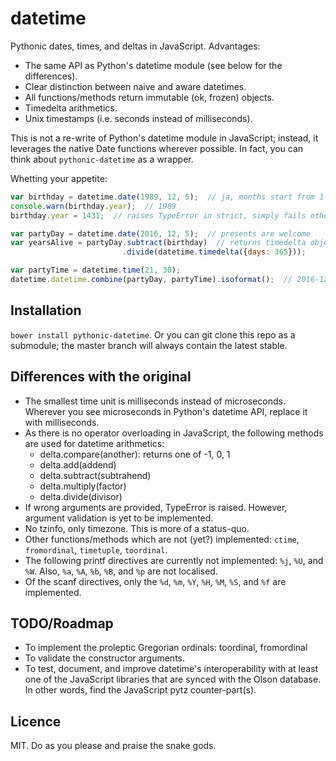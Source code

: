 # datetime

Pythonic dates, times, and deltas in JavaScript. Advantages:

* The same API as Python's datetime module (see below for the differences).
* Clear distinction between naive and aware datetimes.
* All functions/methods return immutable (ok, frozen) objects.
* Timedelta arithmetics.
* Unix timestamps (i.e. seconds instead of milliseconds).

This is not a re-write of Python's datetime module in JavaScript; instead, it
leverages the native Date functions wherever possible. In fact, you can think
about `pythonic-datetime` as a wrapper.

Whetting your appetite:

```js
var birthday = datetime.date(1989, 12, 5);  // ja, months start from 1
console.warn(birthday.year);  // 1989
birthday.year = 1431;  // raises TypeError in strict, simply fails otherwise

var partyDay = datetime.date(2016, 12, 5);  // presents are welcome
var yearsAlive = partyDay.subtract(birthday)  // returns timedelta object
                         .divide(datetime.timedelta({days: 365}));

var partyTime = datetime.time(21, 30);
datetime.datetime.combine(partyDay, partyTime).isoformat();  // 2016-12-05T21:30:00
```


## Installation

`bower install pythonic-datetime`. Or you can git clone this repo as a
submodule; the master branch will always contain the latest stable.


## Differences with the original

* The smallest time unit is milliseconds instead of microseconds. Wherever you
  see microseconds in Python's datetime API, replace it with milliseconds.
* As there is no operator overloading in JavaScript, the following methods are
  used for datetime arithmetics:
	* delta.compare(another): returns one of -1, 0, 1
	* delta.add(addend)
	* delta.subtract(subtrahend)
	* delta.multiply(factor)
	* delta.divide(divisor)
* If wrong arguments are provided, TypeError is raised. However, argument
  validation is yet to be implemented.
* No tzinfo, only timezone. This is more of a status-quo.
* Other functions/methods which are not (yet?) implemented: `ctime`,
  `fromordinal`, `timetuple`, `toordinal`.
* The following printf directives are currently not implemented: `%j`, `%U`, and
  `%W`. Also, `%a`, `%A`, `%b`, `%B`, and `%p` are not localised.
* Of the scanf directives, only the `%d`, `%m`, `%Y`, `%H`, `%M`, `%S`, and `%f`
  are implemented.


## TODO/Roadmap

* To implement the proleptic Gregorian ordinals: toordinal, fromordinal
* To validate the constructor arguments.
* To test, document, and improve datetime's interoperability with at least one
  of the JavaScript libraries that are synced with the Olson database. In other
  words, find the JavaScript pytz counter-part(s).


## Licence

MIT. Do as you please and praise the snake gods.


